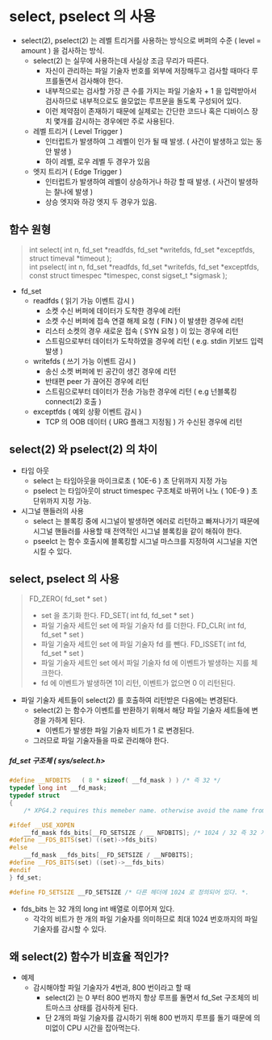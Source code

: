 # select, pselect 의 사용
* select(2), pselect(2) 는 레벨 트리거를 사용하는 방식으로 버퍼의 수준 ( level = amount ) 을 검사하는 방식.
	* select(2) 는 실무에 사용하는데 사실상 조금 무리가 따른다.
		- 자신이 관리하는 파일 기술자 번호를 외부에 저장해두고 검사할 때마다 루프를돌면서 검사해야 한다.
		- 내부적으로는 검사할 가장 큰 수를 가지는 파일 기술자 + 1 을 입력받아서 검사하므로 내부적으로도 쓸모없는 루프문을 돌도록 구성되어 있다.
		- 이런 제약점이 존재하기 때문에 실제로는 간단한 코드나 혹은 디바이스 장치 몇개를 감시하는 경우에만 주로 사용된다.
	- 레벨 트리거 ( Level Trigger )
		- 인터럽트가 발생하여 그 레벨이 인가 될 때 발생.  ( 사건이 발생하고 있는 동안 발생 )
		- 하이 레벨, 로우 레벨 두 경우가 있음
	- 엣지 트리거 ( Edge Trigger )
		- 인터럽트가 발생하여 레벨이 상승하거나 하강 할 때 발생. ( 사건이 발생하는 찰나에 발생  )
		- 상승 엣지와 하강 엣지 두 경우가 있음.

## 함수 원형
> int select( int n, fd_set *readfds, fd_set *writefds, fd_set *exceptfds, struct timeval *timeout );    
> int pselect( int n, fd_set *readfds, fd_set *writefds, fd_set *exceptfds, const struct timespec *timespec, const sigset_t *sigmask );   
>  
* fd_set    
	* readfds ( 읽기 가능 이벤트 감시 )   
		- 소켓 수신 버퍼에 데이터가 도착한 경우에 리턴      
		- 소켓 수신 버퍼에 접속 연결 해제 요청 ( FIN ) 이 발생한 경우에 리턴   
		- 리스터 소켓의 경우 새로운 접속 ( SYN 요청 ) 이 있는 경우에 리턴   
		- 스트림으로부터 데이터가 도착하였을 경우에 리턴 ( e.g. stdin 키보드 입력 발생 )    
	* writefds ( 쓰기 가능 이벤트 감시 )    
		- 송신 소켓 버퍼에 빈 공간이 생긴 경우에 리턴    
		- 반태편 peer 가 끊어진 경우에 리턴     
		- 스트림으로부터 데이터가 전송 가능한 경우에 리턴 ( e.g 넌블록킹 connect(2) 호출 )  
	* exceptfds ( 예외 상황 이벤트 감시 )     
		- TCP 의 OOB 데이터 ( URG 플래그 지정됨 ) 가 수신된 경우에 리턴    


## select(2) 와 pselect(2) 의 차이
- 타임 아웃
	* select 는 타임아웃을 마이크로초 ( 10E-6 ) 초 단위까지 지정 가능
	* pselect 는 타임아웃이 struct timespec 구조체로 바뀌어 나노 ( 10E-9 ) 초 단위까지 지정 가능.
- 시그널 핸들러의 사용
	* select 는 블록킹 중에 시그널이 발생하면 에러로 리턴하고 빠져나가기 때문에 
	시그널 핸들러를 사용할 때 전역적인 시그널 블록킹을 같이 해줘야 한다.
	* pseelct 는 함수 호출시에 블록킹할 시그널 마스크를 지정하여 시그널을 지연시킬 수 있다.


## select, pselect 의 사용
> FD_ZERO( fd_set * set )  
> 	* set 을 초기화 한다.
> FD_SET( int fd, fd_set * set )  
> 	* 파일 기술자 세트인 set 에 파일 기술자 fd 를 더한다.
> FD_CLR( int fd, fd_set * set )  
> 	* 파일 기술자 세트인 set 에 파일 기술자 fd 를 뺀다.
> FD_ISSET( int fd, fd_set * set )	    
>	* 파일 기술자 세트인 set 에서 파일 기술자 fd 에 이벤트가 발생하는 지를 체크한다.   
>	* fd 에 이벤트가 발생하면 1이 리턴, 이벤트가 없으면 0 이 리턴된다.

* 파일 기술자 세트들이 select(2) 를 호출하여 리턴받은 다음에는 변경된다.
	- select(2) 는 함수가 이벤트를 반환하기 위해서 해당 파일 기술자 세트들에 변경을 가하게 된다.
		- 이벤트가 발생한 파일 기술자 비트가 1 로 변경된다.
	- 그러므로 파일 기술자들을 따로 관리해야 한다.

##### fd_set 구조체 ( sys/select.h>
```c++
#define __NFDBITS	( 8 * sizeof( __fd_mask ) ) /* 즉 32 */
typedef long int __fd_mask;
typedef struct
{
	/* XPG4.2 requires this memeber name. otherwise avoid the name from the global namespace. */

#ifdef __USE_XOPEN
	__fd_mask fds_bits[__FD_SETSIZE / __ NFDBITS]; /* 1024 / 32 즉 32 개의 배열로 이루어져 있다. */
#define __FDS_BITS(set) ((set)->fds_bits)
#else
	__fd_mask __fds_bits[__FD_SETSIZE / __NFDBITS];
#define __FDS_BITS(set) ((set)->__fds_bits)
#endif
} fd_set;

#define FD_SETSIZE __FD_SETSIZE /* 다른 헤더에 1024 로 정의되어 있다. *.
```

* fds_bits 는 32 개의 long int 배열로 이루어져 있다.
	- 각각의 비트가 한 개의 파일 기술자를 의미하므로 최대 1024 번호까지의 파일 기술자를 감시할 수 있다.

## 왜 select(2) 함수가 비효율 적인가?

* 예제
	- 감시해야할 파일 기술자가 4번과, 800 번이라고 할 때
		- select(2) 는 0 부터 800 번까지 항상 루프를 돌면서 fd_Set 구조체의 비트마스크 상태를 검사하게 된다.
		- 단 2개의 파일 기술자를 감시하기 위해 800 번까지 루프를 돌기 때문에 의미없이 CPU 시간을 잡아먹는다.

